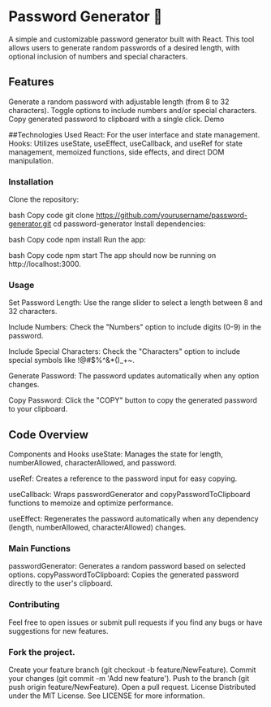 # Password Generator 🔐
A simple and customizable password generator built with React. This tool allows users to generate random passwords of a desired length, with optional inclusion of numbers and special characters.

## Features
Generate a random password with adjustable length (from 8 to 32 characters).
Toggle options to include numbers and/or special characters.
Copy generated password to clipboard with a single click.
Demo


##Technologies Used
React: For the user interface and state management.
Hooks: Utilizes useState, useEffect, useCallback, and useRef for state management, memoized functions, side effects, and direct DOM manipulation.
### Installation
Clone the repository:

bash
Copy code
git clone https://github.com/yourusername/password-generator.git
cd password-generator
Install dependencies:

bash
Copy code
npm install
Run the app:

bash
Copy code
npm start
The app should now be running on http://localhost:3000.

### Usage
Set Password Length: Use the range slider to select a length between 8 and 32 characters.

Include Numbers: Check the "Numbers" option to include digits (0-9) in the password.

Include Special Characters: Check the "Characters" option to include special symbols like !@#$%^&*()_+~.

Generate Password: The password updates automatically when any option changes.

Copy Password: Click the "COPY" button to copy the generated password to your clipboard.
## Code Overview
Components and Hooks
useState: Manages the state for length, numberAllowed, characterAllowed, and password.

useRef: Creates a reference to the password input for easy copying.


useCallback: Wraps passwordGenerator and copyPasswordToClipboard functions to memoize and optimize performance.

useEffect: Regenerates the password automatically when any dependency (length, numberAllowed, characterAllowed) changes.
### Main Functions
passwordGenerator: Generates a random password based on selected options.
copyPasswordToClipboard: Copies the generated password directly to the user's clipboard.
### Contributing
Feel free to open issues or submit pull requests if you find any bugs or have suggestions for new features.

### Fork the project.
Create your feature branch (git checkout -b feature/NewFeature).
Commit your changes (git commit -m 'Add new feature').
Push to the branch (git push origin feature/NewFeature).
Open a pull request.
License
Distributed under the MIT License. See LICENSE for more information.

